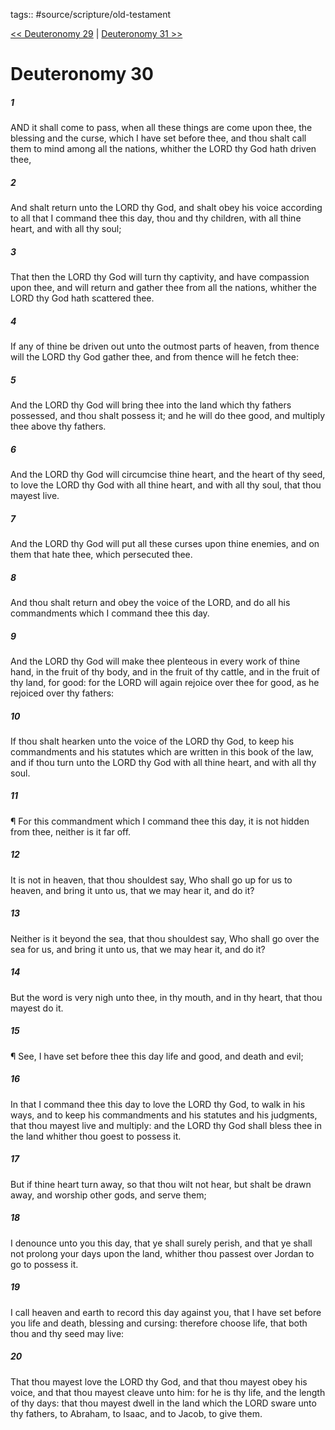 tags:: #source/scripture/old-testament

[<< Deuteronomy 29](/Old_Testament/05_Deuteronomy/Deuteronomy_29.md) | [Deuteronomy 31 >>](/Old_Testament/05_Deuteronomy/Deuteronomy_31.md)

# Deuteronomy 30

##### 1

AND it shall come to pass, when all these things are come upon thee, the blessing and the curse, which I have set before thee, and thou shalt call them to mind among all the nations, whither the LORD thy God hath driven thee,

##### 2

And shalt return unto the LORD thy God, and shalt obey his voice according to all that I command thee this day, thou and thy children, with all thine heart, and with all thy soul;

##### 3

That then the LORD thy God will turn thy captivity, and have compassion upon thee, and will return and gather thee from all the nations, whither the LORD thy God hath scattered thee.

##### 4

If any of thine be driven out unto the outmost parts of heaven, from thence will the LORD thy God gather thee, and from thence will he fetch thee:

##### 5

And the LORD thy God will bring thee into the land which thy fathers possessed, and thou shalt possess it; and he will do thee good, and multiply thee above thy fathers.

##### 6

And the LORD thy God will circumcise thine heart, and the heart of thy seed, to love the LORD thy God with all thine heart, and with all thy soul, that thou mayest live.

##### 7

And the LORD thy God will put all these curses upon thine enemies, and on them that hate thee, which persecuted thee.

##### 8

And thou shalt return and obey the voice of the LORD, and do all his commandments which I command thee this day.

##### 9

And the LORD thy God will make thee plenteous in every work of thine hand, in the fruit of thy body, and in the fruit of thy cattle, and in the fruit of thy land, for good: for the LORD will again rejoice over thee for good, as he rejoiced over thy fathers:

##### 10

If thou shalt hearken unto the voice of the LORD thy God, to keep his commandments and his statutes which are written in this book of the law, and if thou turn unto the LORD thy God with all thine heart, and with all thy soul.

##### 11

¶ For this commandment which I command thee this day, it is not hidden from thee, neither is it far off.

##### 12

It is not in heaven, that thou shouldest say, Who shall go up for us to heaven, and bring it unto us, that we may hear it, and do it?

##### 13

Neither is it beyond the sea, that thou shouldest say, Who shall go over the sea for us, and bring it unto us, that we may hear it, and do it?

##### 14

But the word is very nigh unto thee, in thy mouth, and in thy heart, that thou mayest do it.

##### 15

¶ See, I have set before thee this day life and good, and death and evil;

##### 16

In that I command thee this day to love the LORD thy God, to walk in his ways, and to keep his commandments and his statutes and his judgments, that thou mayest live and multiply: and the LORD thy God shall bless thee in the land whither thou goest to possess it.

##### 17

But if thine heart turn away, so that thou wilt not hear, but shalt be drawn away, and worship other gods, and serve them;

##### 18

I denounce unto you this day, that ye shall surely perish, and that ye shall not prolong your days upon the land, whither thou passest over Jordan to go to possess it.

##### 19

I call heaven and earth to record this day against you, that I have set before you life and death, blessing and cursing: therefore choose life, that both thou and thy seed may live:

##### 20

That thou mayest love the LORD thy God, and that thou mayest obey his voice, and that thou mayest cleave unto him: for he is thy life, and the length of thy days: that thou mayest dwell in the land which the LORD sware unto thy fathers, to Abraham, to Isaac, and to Jacob, to give them.
